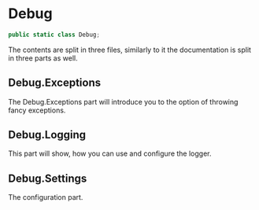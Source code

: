 # Debug

```c#
public static class Debug;
```

The contents are split in three files, similarly to it 
the documentation is split in three parts as well.

## Debug.Exceptions

The Debug.Exceptions part will introduce you to the option of throwing fancy exceptions.

## Debug.Logging

This part will show, how you can use and configure the logger.

## Debug.Settings

The configuration part.